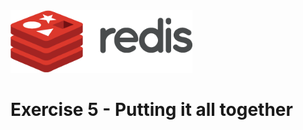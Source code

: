 <img src="../img/redis-logo-full-color-rgb.png" height=100/>

# Exercise 5 - Putting it all together